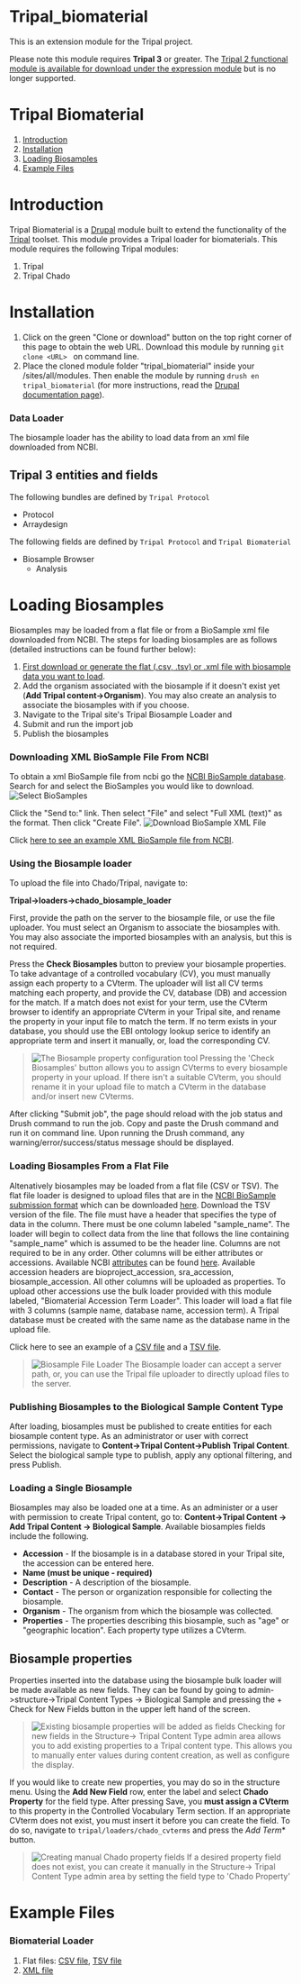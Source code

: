 # Tripal\_biomaterial

This is an extension module for the Tripal project. 

Please note this module requires **Tripal 3** or greater.  The [Tripal 2 functional module is available for download under the expression module](https://github.com/tripal/tripal_analysis_expression/releases/tag/1.0.2) but is no longer supported.

# Tripal Biomaterial

1. [Introduction](#introduction)
2. [Installation](#installation)
3. [Loading Biosamples](#loading-biosamples)
4. [Example Files](#example-files)

# Introduction 
Tripal Biomaterial is a [Drupal](https://www.drupal.org/) module built to extend the functionality of the [Tripal](http://tripal.info/) toolset.
This module provides a Tripal loader for biomaterials. This module requires the following Tripal modules:

1. Tripal
2. Tripal Chado


# Installation
1. Click on the green "Clone or download" button on the top right corner of this page to obtain the web URL. Download this module by running ```git clone <URL> ``` on command line. 
2. Place the cloned module folder "tripal_biomaterial" inside your /sites/all/modules. Then enable the module by running ```drush en tripal_biomaterial``` (for more instructions, read the [Drupal documentation page](https://www.drupal.org/node/120641)).


### Data Loader
The biosample loader has the ability to load data from an xml file downloaded from NCBI.


## Tripal 3 entities and fields

The following bundles are defined by `Tripal Protocol`

* Protocol
* Arraydesign

The following fields are defined by `Tripal Protocol` and `Tripal Biomaterial`

* Biosample Browser
    - Analysis


# Loading Biosamples
Biosamples may be loaded from a flat file or from a BioSample xml file downloaded from NCBI. The steps for loading biosamples are as follows (detailed instructions can be found further below):

1. [First download or generate the flat (.csv, .tsv) or .xml file with biosample data you want to load](#downloading-xml-biosample-file-from-ncbi).
2. Add the organism associated with the biosample if it doesn't exist yet (**Add Tripal content->Organism**).  You may also create an analysis to associate the biosamples with if you choose. 
3. Navigate to the Tripal site's Tripal Biosample Loader and
4. Submit and run the import job
5. Publish the biosamples

### Downloading XML BioSample File From NCBI
To obtain a xml BioSample file from ncbi go the [NCBI BioSample database](http://www.ncbi.nlm.nih.gov/biosample/). Search for and select the BioSamples you would like to download. 
![Select BioSamples](https://cloud.githubusercontent.com/assets/14822959/12490120/f5223ad8-c041-11e5-93ac-4692e27bf3d1.png)

Click the "Send to:" link. Then select "File" and select "Full XML (text)" as the format. Then click "Create File". 
![Download BioSample XML File](https://cloud.githubusercontent.com/assets/14822959/12490242/8cb8b796-c042-11e5-82dc-7a723867ea7a.png)

Click [here to see an example XML BioSample file from NCBI](example_files/sm125.xml).

### Using the Biosample loader
To upload the file into Chado/Tripal, navigate to:  

**Tripal->loaders->chado_biosample_loader**

First, provide the path on the server to the biosample file, or use the file uploader. You must select an Organism to associate the biosamples with.  You may also associate the imported biosamples with an analysis, but this is not required. 

Press the **Check Biosamples** button to preview your biosample properties.  To take advantage of a controlled vocabulary (CV), you must manually assign each property to a CVterm.  The uploader will list all CV terms matching each property, and provide the CV, database (DB) and accession for the match. 
If a match does not exist for your term, use the CVterm browser to identify an appropriate CVterm in your Tripal site, and rename the property in your input file to match the term.  If no term exists in your database, you should use the EBI ontology lookup serice to identify an appropriate term and insert it manually, or, load the corresponding CV.  

> ![The Biosample property configuration tool](example_files/doc_images/biosample_prop_checker.png)
> Pressing the 'Check Biosamples' button allows you to assign CVterms to every biosample property in your upload.  If there isn't a suitable CVterm, you should rename it in your upload file to match a CVterm in the database and/or insert new CVterms.


After clicking "Submit job", the page should reload with the job status and Drush command to run the job. Copy and paste the Drush command and run it on command line. Upon running the Drush command, any warning/error/success/status message should be displayed.

### Loading Biosamples From a Flat File

Altenatively biosamples may be loaded from a flat file (CSV or TSV). The flat file loader is designed to upload files that are in the [NCBI BioSample submission format](https://submit.ncbi.nlm.nih.gov/biosample/template/) which can be downloaded [here](https://submit.ncbi.nlm.nih.gov/biosample/template/). Download the TSV version of the file. The file must have a header that specifies the type of data in the column. There must be one column labeled "sample\_name". The loader will begin to collect data from the line that follows the line containing "sample\_name" which is assumed to be the header line. Columns are not required to be in any order. Other columns will be either attributes or accessions. Available NCBI [attributes](https://submit.ncbi.nlm.nih.gov/biosample/template/) can be found [here](https://submit.ncbi.nlm.nih.gov/biosample/template/). Available accession headers are bioproject\_accession, sra\_accession, biosample\_accession. All other columns will be uploaded as properties. To upload other accessions use the bulk loader provided with this module labeled, "Biomaterial Accession Term Loader". This loader will load a flat file with 3 columns (sample name, database name, accession term). A Tripal database must be created with the same name as the database name in the upload file.

Click here to see an example of a [CSV file](example_files/exampleCSV.csv) and a [TSV file](example_files/exampleTSV.tsv).

>![Biosample File Loader](example_files/doc_images/biosample_flat_loader.png)
> The Biosample loader can accept a server path, or, you can use the Tripal file uploader to directly upload files to the server.

### Publishing Biosamples to the Biological Sample Content Type

After loading, biosamples must be published to create entities for each biosample content type. As an administrator or user with correct permissions, navigate to **Content->Tripal Content->Publish Tripal Content**. Select the biological sample type to publish, apply any optional filtering, and press Publish.

### Loading a Single Biosample
Biosamples may also be loaded one at a time. As an administer or a user with permission to create Tripal content, go to: **Content->Tripal Content -> Add Tripal Content -> Biological Sample**. Available biosamples fields include the following. 
* **Accession** - If the biosample is in a database stored in your Tripal site, the accession can be entered here.  
* **Name (must be unique - required)**
* **Description** - A description of the biosample.
* **Contact** - The person or organization responsible for collecting the biosample.
* **Organism** - The organism from which the biosample was collected. 
* **Properties** - The properties describing this biosample, such as "age" or "geographic location".  Each property type utilizes a CVterm.
 
 ## Biosample properties
  
  Properties inserted into the database using the biosample bulk loader will be made available as new fields.  They can be found by going to admin->structure->Tripal Content Types -> Biological Sample and pressing the + Check for New Fields button in the upper left hand of the screen.
  
  
>  ![Existing biosample properties will be added as fields](example_files/doc_images/add_property_fields.png)
> Checking for new fields in the Structure-> Tripal Content Type admin area allows you to add existing properties to a Tripal content type.  This allows you to manually enter values during content creation, as well as configure the display. 



  If you would like to create new properties, you may do so in the structure menu.  Using the **Add New Field** row, enter the label and select **Chado Property** for the field type.  After pressing Save, you **must assign a CVterm** to this property in the Controlled Vocabulary Term section.  If an appropriate CVterm does not exist, you must insert it before you can create the field. To do so, navigate to `tripal/loaders/chado_cvterms` and press the *Add Term** button.
    
>![Creating manual Chado property fields](example_files/doc_images/create_new_chado_property_field.png)
> If a desired property field does not exist, you can create it manually in the Structure-> Tripal Content Type admin area by setting the field type to 'Chado Property'


# Example Files

### Biomaterial Loader
1. Flat files: [CSV file](example_files/exampleCSV.csv), [TSV file](example_files/exampleTSV.tsv)
2. [XML file](example_files/sm125.xml)
